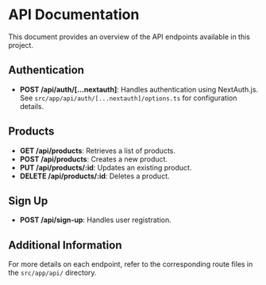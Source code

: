 # API Documentation

This document provides an overview of the API endpoints available in this project.

## Authentication

- **POST /api/auth/[...nextauth]**: Handles authentication using NextAuth.js. See `src/app/api/auth/[...nextauth]/options.ts` for configuration details.

## Products

- **GET /api/products**: Retrieves a list of products.
- **POST /api/products**: Creates a new product.
- **PUT /api/products/:id**: Updates an existing product.
- **DELETE /api/products/:id**: Deletes a product.

## Sign Up

- **POST /api/sign-up**: Handles user registration.

## Additional Information

For more details on each endpoint, refer to the corresponding route files in the `src/app/api/` directory. 